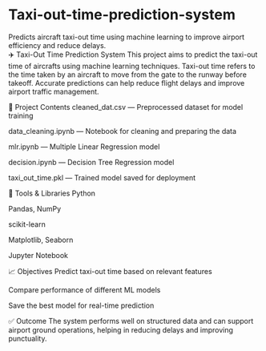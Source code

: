 # Taxi-out-time-prediction-system
Predicts aircraft taxi-out time using machine learning to improve airport efficiency and reduce delays.       
✈️ Taxi-Out Time Prediction System
This project aims to predict the taxi-out time of aircrafts using machine learning techniques. Taxi-out time refers to the time taken by an aircraft to move from the gate to the runway before takeoff. Accurate predictions can help reduce flight delays and improve airport traffic management.

📂 Project Contents
cleaned_dat.csv — Preprocessed dataset for model training

data_cleaning.ipynb — Notebook for cleaning and preparing the data

mlr.ipynb — Multiple Linear Regression model

decision.ipynb — Decision Tree Regression model

taxi_out_time.pkl — Trained model saved for deployment

🔧 Tools & Libraries
Python

Pandas, NumPy

scikit-learn

Matplotlib, Seaborn

Jupyter Notebook

📈 Objectives
Predict taxi-out time based on relevant features

Compare performance of different ML models

Save the best model for real-time prediction


✅ Outcome
The system performs well on structured data and can support airport ground operations, helping in reducing delays and improving punctuality.

